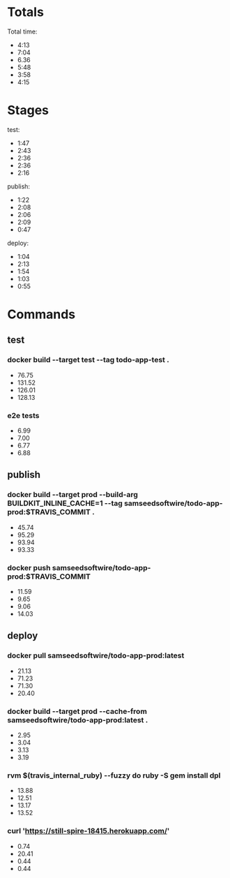 # Totals

Total time:
- 4:13
- 7:04
- 6.36
- 5:48
- 3:58
- 4:15


# Stages

test:
- 1:47
- 2:43
- 2:36
- 2:36
- 2:16

publish:
- 1:22
- 2:08
- 2:06
- 2:09
- 0:47

deploy:
- 1:04
- 2:13
- 1:54
- 1:03
- 0:55


# Commands


## test

### docker build --target test --tag todo-app-test .
- 76.75
- 131.52
- 126.01
- 128.13

### e2e tests
- 6.99
- 7.00
- 6.77
- 6.88


## publish

### docker build --target prod --build-arg BUILDKIT_INLINE_CACHE=1 --tag samseedsoftwire/todo-app-prod:$TRAVIS_COMMIT .
- 45.74
- 95.29
- 93.94
- 93.33

### docker push samseedsoftwire/todo-app-prod:$TRAVIS_COMMIT
- 11.59
- 9.65
- 9.06
- 14.03

## deploy

### docker pull samseedsoftwire/todo-app-prod:latest
- 21.13
- 71.23
- 71.30
- 20.40

### docker build --target prod --cache-from samseedsoftwire/todo-app-prod:latest .
- 2.95
- 3.04
- 3.13
- 3.19

### rvm $(travis_internal_ruby) --fuzzy do ruby -S gem install dpl
- 13.88
- 12.51
- 13.17
- 13.52

### curl 'https://still-spire-18415.herokuapp.com/'
- 0.74
- 20.41
- 0.44
- 0.44